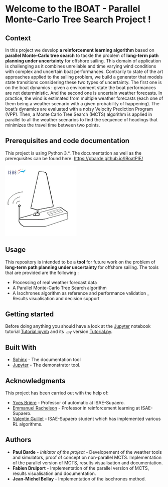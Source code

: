 
Welcome to the IBOAT - Parallel Monte-Carlo Tree Search Project !
=================================================================

Context
--------
In this project we develop **a reinforcement learning algorithm** based on **parallel Monte-Carlo tree search**
to tackle the problem of **long-term path planning under uncertainty** for offshore sailing. This domain of application
is challenging as it combines unreliable and time varying wind conditions with complex and uncertain boat performances.
Contrarily to state of the art approaches applied to the sailing problem, we build a generator that models state transitions
considering these two types of uncertainty. The first one is on the boat dynamics : given a environment state the boat performances
are not deterministic. And the second one is uncertain weather forecasts. In practice, the wind is estimated from multiple
weather forecasts (each one of them being a weather scenario with a given probability of happening). The boat’s dynamics are evaluated with
a noisy Velocity Prediction Program (VPP). Then, a Monte Carlo Tree Search (MCTS) algorithm is applied in parallel to all the weather
scenarios to find the sequence of headings that minimizes the travel time between two points.

Prerequisites and code documentation
------------------------------------

This project is using Python 3.*. The documentation as well as the prerequisites can be found here:
https://pbarde.github.io/IBoatPIE/

![Alt text](documentation/IBOAT_logo.png?raw=true "https://pbarde.github.io/IBoatPIE/")

Usage
-----

This repository is intended to be a **tool** for future work on the problem of
**long-term path planning under uncertainty** for offshore sailing.
The tools that are provided are the following :

- Processing of real weather forecast data
- A Parallel Monte-Carlo Tree Search algorithm
- A Isochrones algorithm as reference and performance validation
_ Results visualisation and decision support

Getting started
---------------

Before doing anything you should have a look at the [Jupyter](http://jupyter.readthedocs.io/en/latest/install.html) notebook tutorial [Tutorial.ipynb](code/Tutorial.ipynb) and its `.py` version [Tutorial.py](code/Tutorial.py).

Built With
----------

* [Sphinx](http://www.sphinx-doc.org/en/master/) - The documentation tool
* [Jupyter](http://jupyter.readthedocs.io/en/latest/install.html) - The demonstrator tool.


Acknowledgments
---------------

This project has been carried out with the help of:

* [Yves Brière](https://personnel.isae-supaero.fr/yves-briere/) - Professor of automatic at ISAE-Supaero.
* [Emmanuel Rachelson](https://github.com/erachelson) - Professor in reinforcement learning at ISAE-Supaero.
* [Valentin Guillet](https://github.com/Val95240/RL-Agents) - ISAE-Supaero student which has implemented various RL algorithms.

## Authors

* **Paul Barde** - *Initiator of the project* - Developement of the weather tools and simulators, proof of concept on non-parallel MCTS. Implementation of the parallel version of MCTS, results visualisation and documentation.
* **Fabien Brulport** - Implementation of the parallel version of MCTS, results visualisation and documentation.
* **Jean-Michel Bellay** - Implementation of the isochrones method.
